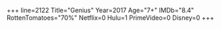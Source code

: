 +++
line=2122
Title="Genius"
Year=2017
Age="7+"
IMDb="8.4"
RottenTomatoes="70%"
Netflix=0
Hulu=1
PrimeVideo=0
Disney=0
+++

